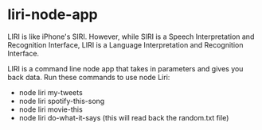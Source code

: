# liri-node-app
LIRI is like iPhone's SIRI. However, while SIRI is a Speech Interpretation and Recognition Interface, LIRI is a Language Interpretation and Recognition Interface.

LIRI is a command line node app that takes in parameters and gives you back data.
Run these commands to use node Liri:

- node liri my-tweets <twitter username here>
- node liri spotify-this-song <song name here>
- node liri movie-this <movie name here>
- node liri do-what-it-says (this will read back the random.txt file)
